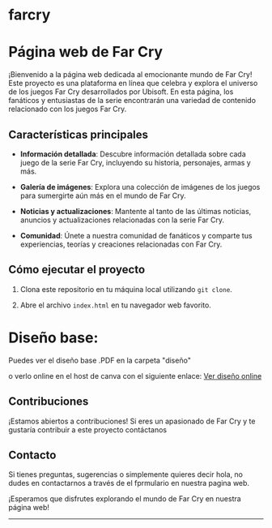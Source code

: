 # farcry

# Página web de Far Cry

¡Bienvenido a la página web dedicada al emocionante mundo de Far Cry! Este proyecto es una plataforma en línea que celebra y explora el universo de los juegos Far Cry desarrollados por Ubisoft. En esta página, los fanáticos y entusiastas de la serie encontrarán una variedad de contenido relacionado con los juegos Far Cry.

## Características principales

- **Información detallada**: Descubre información detallada sobre cada juego de la serie Far Cry, incluyendo su historia, personajes, armas y más.

- **Galería de imágenes**: Explora una colección de imágenes de los juegos para sumergirte aún más en el mundo de Far Cry.

- **Noticias y actualizaciones**: Mantente al tanto de las últimas noticias, anuncios y actualizaciones relacionadas con la serie Far Cry.

- **Comunidad**: Únete a nuestra comunidad de fanáticos y comparte tus experiencias, teorías y creaciones relacionadas con Far Cry.

## Cómo ejecutar el proyecto

1. Clona este repositorio en tu máquina local utilizando `git clone`.

2. Abre el archivo `index.html` en tu navegador web favorito.


# Diseño base:

Puedes ver el diseño base .PDF en la carpeta "diseño" 

o verlo online en el host de canva con el siguiente enlace:   [Ver diseño online](https://farcry.my.canva.site/ "Clic para ir al sitio de canva") 


## Contribuciones

¡Estamos abiertos a contribuciones! Si eres un apasionado de Far Cry y te gustaría contribuir a este proyecto contáctanos

## Contacto

Si tienes preguntas, sugerencias o simplemente quieres decir hola, no dudes en contactarnos a través de el fprmulario en nuestra pagina web.




¡Esperamos que disfrutes explorando el mundo de Far Cry en nuestra página web!







---

